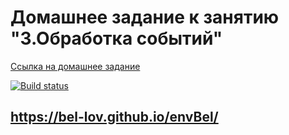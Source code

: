 # Домашнее задание к занятию "3.Обработка событий"

[Ссылка на домашнее задание](https://github.com/netology-code/ahj-homeworks/tree/video/events)

[![Build status](https://ci.appveyor.com/api/projects/status/g6bb55s7392bpre0?svg=true)](https://ci.appveyor.com/project/bel-lov/envbel)


## https://bel-lov.github.io/envBel/